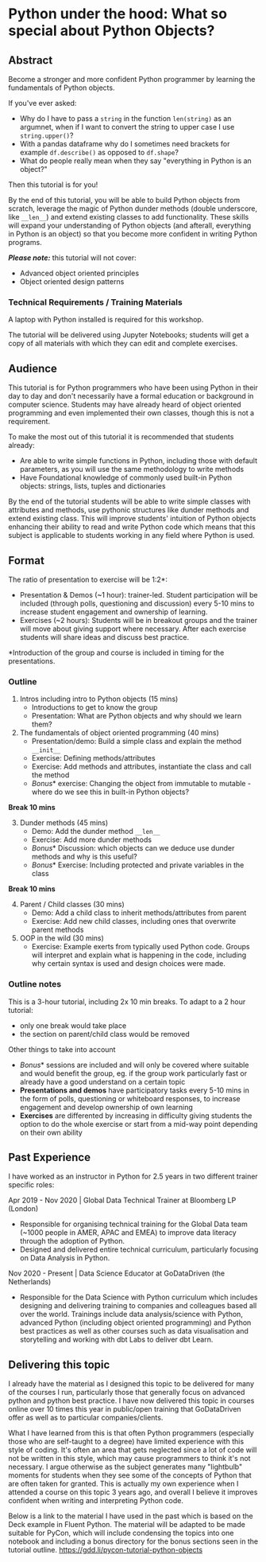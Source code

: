 # Python under the hood: What so special about Python Objects?

## Abstract

Become a stronger and more confident Python programmer by learning the fundamentals of Python objects. 

If you've ever asked:

- Why do I have to pass a `string` in the function `len(string)` as an argumnet, when if I want to convert the string to upper case I use `string.upper()`?
- With a pandas dataframe why do I sometimes need brackets for example `df.describe()` as opposed to `df.shape`?
- What do people really mean when they say "everything in Python is an object?"

Then this tutorial is for you!

By the end of this tutorial, you will be able to build Python objects from scratch, leverage the magic of Python dunder methods (double underscore, like `__len__`) and extend existing classes to add functionality. These skills will expand your understanding of Python objects (and afterall, everything in Python is an object) so that you become more confident in writing Python programs. 

***Please note:*** this tutorial will not cover:
- Advanced object oriented principles
- Object oriented design patterns

### Technical Requirements / Training Materials

A laptop with Python installed is required for this workshop.

The tutorial will be delivered using Jupyter Notebooks; students will get a copy of all materials with which they can edit and complete exercises. 

## Audience

This tutorial is for Python programmers who have been using Python in their day to day and don't necessarily have a formal education or background in computer science. Students may have already heard of object oriented programming and even implemented their own classes, though this is not a requirement. 

To make the most out of this tutorial it is recommended that students already:
- Are able to write simple functions in Python, including those with default parameters, as you will use the same methodology to write methods
- Have Foundational knowledge of commonly used built-in Python objects: strings, lists, tuples and dictionaries

By the end of the tutorial students will be able to write simple classes with attributes and methods, use pythonic structures like dunder methods and extend existing class. This will improve students' intuition of Python objects enhancing their ability to read and write Python code which means that this subject is applicable to students working in any field where Python is used. 

## Format

The ratio of presentation to exercise will be 1:2*:
- Presentation & Demos (~1 hour): trainer-led. Student participation will be included (through polls, questioning and discussion) every 5-10 mins to increase student engagement and ownership of learning. 
- Exercises (~2 hours): Students will be in breakout groups and the trainer will move about giving support where necessary. After each exercise students will share ideas and discuss best practice.

*Introduction of the group and course is included in timing for the presentations.

### Outline

1. Intros including intro to Python objects (15 mins)
    - Introductions to get to know the group
    - Presentation: What are Python objects and why should we learn them?
2. The fundamentals of object oriented programming (40 mins)
    - Presentation/demo: Build a simple class and explain the method `__init__`
    - Exercise: Defining methods/attributes
    - Exercise: Add methods and attributes, instantiate the class and call the method
    - *Bonus** exercise: Changing the object from immutable to mutable - where do we see this in built-in Python objects?

**Break 10 mins**

3. Dunder methods (45 mins)
    - Demo: Add the dunder method `__len__`
    - Exercise: Add more dunder methods
    - *Bonus** Discussion: which objects can we deduce use dunder methods and why is this useful?
    - *Bonus** Exercise: Including protected and private variables in the class

**Break 10 mins**

4. Parent / Child classes (30 mins)
    - Demo: Add a child class to inherit methods/attributes from parent
    - Exercise: Add new child classes, including ones that overwrite parent methods
5. OOP in the wild (30 mins)
    - Exercise: Example exerts from typically used Python code. Groups will interpret and explain what is happening in the code, including why certain syntax is used and design choices were made.

### Outline notes

This is a 3-hour tutorial, including 2x 10 min breaks. To adapt to a 2 hour tutorial:
- only one break would take place
- the section on parent/child class would be removed

Other things to take into account
- *Bonus** sessions are included and will only be covered where suitable and would benefit the group, eg. if the group work particularly fast or already have a good understand on a certain topic
- **Presentations and demos** have participatory tasks every 5-10 mins in the form of polls, questioning or whiteboard responses, to increase engagement and develop ownership of own learning
- **Exercises** are differented by increasing in difficulty giving students the option to do the whole exercise or start from a mid-way point depending on their own ability

## Past Experience

I have worked as an instructor in Python for 2.5 years in two different trainer specific roles:

Apr 2019 - Nov 2020 | Global Data Technical Trainer at Bloomberg LP (London)
- Responsible for organising technical training for the Global Data team (~1000 people in AMER, APAC and EMEA) to improve data literacy through the adoption of Python. 
- Designed and delivered entire technical curriculum, particularly focusing on Data Analysis in Python.

Nov 2020 - Present | Data Science Educator at GoDataDriven (the Netherlands)
- Responsible for the Data Science with Python curriculum which includes designing and delivering training to companies and colleagues based all over the world. Trainings include data analysis/science with Python, advanced Python (including object oriented programming) and Python best practices as well as other courses such as data visualisation and storytelling and working with dbt Labs to deliver dbt Learn. 


## Delivering this topic
I already have the material as I designed this topic to be delivered for many of the courses I run, particularly those that generally focus on advanced python and python best practice. I have now delivered this topic in courses online over 10 times this year in public/open training that GoDataDriven offer as well as to particular companies/clients. 

What I have learned from this is that often Python programmers (especially those who are self-taught to a degree) have limited experience with this style of coding. It's often an area that gets neglected since a lot of code will not be written in this style, which may cause programmers to think it's not necessary. I argue otherwise as the subject generates many "lightbulb" moments for students when they see some of the concepts of Python that are often taken for granted. This is actually my own experience when I attended a course on this topic 3 years ago, and overall I believe it improves confident when writing and interpreting Python code.

Below is a link to the material I have used in the past which is based on the Deck example in Fluent Python. The material will be adapted to be made suitable for PyCon, which will include condensing the topics into one notebook and including a bonus directory for the bonus sections seen in the tutorial outline.
https://gdd.li/pycon-tutorial-python-objects
